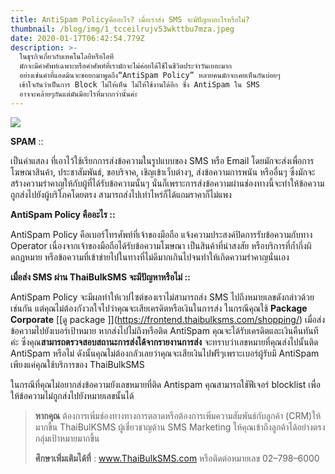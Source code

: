 ```yaml
---
title: AntiSpam Policyคืออะไร? เมื่อเราส่ง SMS จะมีปัญหาอะไรหรือไม่?
thumbnail: /blog/img/1_tcceilrujv53wkttbu7mza.jpeg
date: 2020-01-17T06:42:54.779Z
description: >-
  ในธุรกิจเกี่ยวกับเทคโนโลยีหรือไอที
  มักจะมีคำศัพท์เฉพาะหรือคำศัพท์ที่เรามักจะไม่ค่อยได้ใช้ในชีวิตประจำวันเยอะมาก
  อย่างเช่นคำที่แอดมินจะขอยกมาพูดถึง“AntiSpam Policy” หลายคนมักจะเคยเห็นกันบ่อยๆ
  เข้าใจกันว่าเป็นการ Block ไม่ให้เห็น ไม่ให้ใช้งานได้อีก ซึ่ง AntiSpam ใน SMS
  อาจจะคล้ายๆกันแต่มันมีอะไรที่มากกว่านั้นค่ะ
---
```

![](/blog/img/1_i11cr_xylr10asmpqexfkq.jpeg)

**SPAM** ::

 เป็นคำแสลง ที่เอาไว้ใช้เรียกการส่งข้อความในรูปแบบของ SMS หรือ Email โดยมักจะส่งเพื่อการโฆษณาสินค้า, ประชาสัมพันธ์, ขอบริจาค, เชิญเข้าเว็บต่างๆ, ส่งข้อความการพนัน หรืออื่นๆ ซึ่งมักจะสร้างความรำคาญให้กับผู้ที่ได้รับข้อความนั้นๆ นั่นก็เพราะการส่งข้อความผ่านช่องทางนี้จะทำให้ข้อความถูกส่งไปยังผู้บริโภคโดยตรง สามารถส่งไปเท่าไหร่ก็ได้แถมราคาก็ไม่แพง

**AntiSpam Policy คืออะไร ::**

AntiSpam Policy คือเบอร์โทรศัพท์ที่เจ้าของมือถือ แจ้งความประสงค์ปิดการรับข้อความกับทาง Operator เนื่องจากเจ้าของมือถือได้รับข้อความโฆษณา เป็นสินค้าที่น่าสงสัย หรือบริการที่ก้ำกึ่งผิดกฏหมาย หรือข้อความที่เข้าข่ายไปในทางที่ไม่ดีมากเกินไปจนทำให้เกิดความรำคาญนั่นเอง

**เมื่อส่ง SMS ผ่าน ThaiBulkSMS จะมีปัญหาหรือไม่ ::**

AntiSpam Policy จะมีผลทำให้เวปไซต์ของเราไม่สามารถส่ง SMS ไปถึงหมายเลขดังกล่าวด้วยเช่นกัน แต่คุณไม่ต้องกังวลใจไปว่าคุณจะเสียเครดิตหรือเงินในการส่ง ในกรณีคุณใช้ **Package Corporate** [\[ดู package ]](https://frontend.thaibulksms.com/shopping/) เมื่อส่งข้อความไปยังเบอร์เป้าหมาย หากส่งไปไม่ถึงหรือติด AntiSpam คุณจะได้รับเครดิตและเงินคืนทันทีค่ะ ซึ่งคุณ**สามารถตรวจสอบสถานะการส่งได้จากรายงานการส่ง** จะทราบว่าเลขหมายที่คุณส่งไปนั้นติด AntiSpam หรือไม่ ดังนั้นคุณไม่ต้องกลัวเลยว่าคุณจะเสียเงินไปฟรีๆเพราะเบอร์ผู้รับมี AntiSpam เพียงแค่คุณใช้บริการของ ThaiBulkSMS

ในกรณีที่คุณไม่อยากส่งข้อความยังเลขหมายที่ติด Antispam คุณสามารถใชัฟีเจอร์ blocklist เพื่อให้ข้อความไม่ถูกส่งไปยังหมายเลขนั้นได้

> **หากคุณ** ต้องการเพิ่มช่องทางทางการตลาดหรือต้องการเพิ่มความสัมพันธ์กับลูกค้า (CRM)ให้มากขี้น ThaiBulKSMS ผู้เชี่ยวชาญด้าน SMS Marketing ให้คุณเข้าถึงลูกค้าได้อย่างตรงกลุ่มเป้าหมายมากขึ้น 
>
> **ศึกษาเพิ่มเติมได้ที่** : www.ThaiBulkSMS.com หรือติดต่อหมายเลข 02–798–6000 
>
>
>
>
